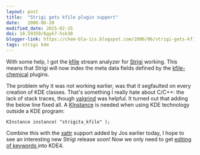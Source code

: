 ```yaml
---
layout: post
title:  "Strigi gets kfile plugin support"
date:   2006-06-20
modified_date: 2025-02-15
doi: 10.59350/6gyk7-hsk38
blogger-link: https://chem-bla-ics.blogspot.com/2006/06/strigi-gets-kfile-plugin-support.html
tags: strigi kde
---
```


With some help, I got the [kfile](http://developer.kde.org/documentation/tutorials/kfile-plugin/t1.html) stream analyzer
for [Strigi](http://www.vandenoever.info/software/strigi/) working. This means that Strigi will now index the meta data
fields defined by the [kfile-chemical](http://www.kde-apps.org/content/show.php?content=28995) plugins.

The problem why it was not working earlier, was that it segfaulted on every creation of KDE classes. That's something I
really hate about C/C++: the lack of stack traces, though [valgrind](http://valgrind.org/) was helpful. It turned out
that adding the below line fixed all. A [KInstance](http://developer.kde.org/documentation/library/3.0-api/classref/kdecore/KInstance.html)
is needed when using KDE technology outside a KDE program:

```
KInstance instance( "strigita_kfile" );
```

Combine this with the [xattr](http://wiki.linuxquestions.org/wiki/Extended_attributes) support added by Jos earlier today, I hope to
see an interesting new Strigi release soon! Now we only need to get [editing of keywords <i class="fa-solid fa-recycle fa-xs"></i>](https://chem-bla-ics.linkedchemistry.info/2006/06/17/kde-desktop-search-kat-strigi-and.html)
into KDE4.
